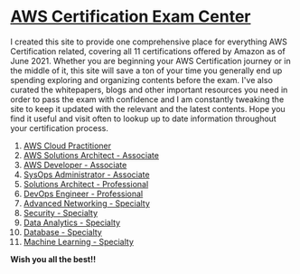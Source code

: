 # [AWS Certification Exam Center](https://aws.amazon.com/certification/)

I created this site to provide one comprehensive place for everything AWS Certification related, covering all 11 certifications offered by Amazon as of June 2021. Whether you are beginning your AWS Certification journey or in the middle of it, this site will save a ton of your time you generally end up spending exploring and organizing contents before the exam. I've also curated the whitepapers, blogs and other important resources you need in order to pass the exam with confidence and I am constantly tweaking the site to keep it updated with the relevant and the latest contents. Hope you find it useful and visit often to lookup up to date information throughout your certification process. 

1. [AWS Cloud Practitioner](certified-cloud-practitioner/)
2. [AWS Solutions Architect - Associate](https://aws.amazon.com/certification/certified-solutions-architect-associate/)
3. [AWS Developer - Associate](https://aws.amazon.com/certification/certified-developer-associate/)
4. [SysOps Administrator - Associate](https://aws.amazon.com/certification/certified-sysops-admin-associate/)
5. [Solutions Architect - Professional](https://aws.amazon.com/certification/certified-solutions-architect-professional/)
6. [DevOps Engineer - Professional](https://aws.amazon.com/certification/certified-devops-engineer-professional/)
7. [Advanced Networking - Specialty](https://aws.amazon.com/certification/certified-advanced-networking-specialty/)
8. [Security - Specialty](https://aws.amazon.com/certification/certified-security-specialty/)
9. [Data Analytics - Specialty](https://aws.amazon.com/certification/certified-data-analytics-specialty/)
10. [Database - Specialty](https://aws.amazon.com/certification/certified-database-specialty/)
11. [Machine Learning - Specialty](https://aws.amazon.com/certification/certified-machine-learning-specialty/)

**Wish you all the best!!**
